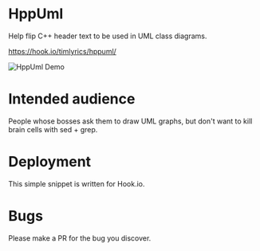 # HppUml
Help flip C++ header text to be used in UML class diagrams.

https://hook.io/timlyrics/hppuml/

![HppUml Demo](https://i.imgur.com/TA1axUO.gif "HppUml Demo")

# Intended audience
People whose bosses ask them to draw UML graphs, but don't want to kill brain cells with sed + grep.

# Deployment
This simple snippet is written for Hook.io.

# Bugs
Please make a PR for the bug you discover.
